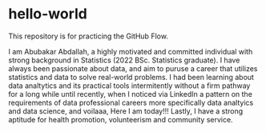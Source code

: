 # hello-world
This repository is for practicing the GitHub Flow.

I am Abubakar Abdallah, a highly motivated and committed individual with strong background in Statistics (2022 BSc. Statistics graduate).
I have always been passionate about data, and aim to puruse a career that utilizes statistics and data to solve real-world problems.
I had been learning about data analtytics and its practical tools intermitently without a firm pathway for a long while until recently, when I noticed via LinkedIn a pattern on the requirements of data professional careers more specifically data analtyics and data science, and voilaaa, Here I am today!!!
Lastly, I have a strong aptitude for health promotion, volunteerism and community service.
